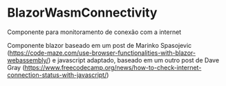 # BlazorWasmConnectivity
Componente para monitoramento de conexão com a internet

Componente blazor baseado em um post de  Marinko Spasojevic (https://code-maze.com/use-browser-functionalities-with-blazor-webassembly/)
e javascript adaptado, baseado em um outro post de Dave Gray (https://www.freecodecamp.org/news/how-to-check-internet-connection-status-with-javascript/)
